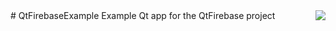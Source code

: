 <img src="https://github.com/Larpon/QtFirebase/blob/master/logo.png" align="right"/>
# QtFirebaseExample
Example Qt app for the QtFirebase project
